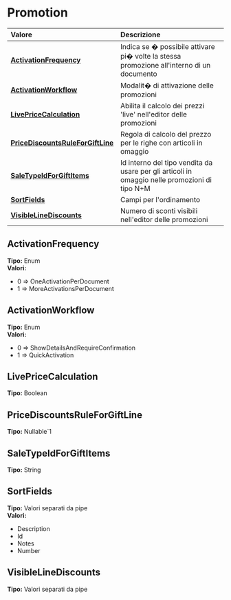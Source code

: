 # Promotion

| Valore | Descrizione |
| :--- | :--- |
| [**ActivationFrequency**](promotion.md#activationfrequency) | Indica se � possibile attivare pi� volte la stessa promozione all'interno di un documento |
| [**ActivationWorkflow**](promotion.md#activationworkflow) | Modalit� di attivazione delle promozioni |
| [**LivePriceCalculation**](promotion.md#livepricecalculation) | Abilita il calcolo dei prezzi 'live' nell'editor delle promozioni |
| [**PriceDiscountsRuleForGiftLine**](promotion.md#pricediscountsruleforgiftline) | Regola di calcolo del prezzo per le righe con articoli in omaggio |
| [**SaleTypeIdForGiftItems**](promotion.md#saletypeidforgiftitems) | Id interno del tipo vendita da usare per gli articoli in omaggio nelle promozioni di tipo N+M |
| [**SortFields**](promotion.md#sortfields) | Campi per l'ordinamento |
| [**VisibleLineDiscounts**](promotion.md#visiblelinediscounts) | Numero di sconti visibili nell'editor delle promozioni |

## ActivationFrequency

**Tipo:** Enum  
**Valori:**

* 0 =&gt; OneActivationPerDocument
* 1 =&gt; MoreActivationsPerDocument

## ActivationWorkflow

**Tipo:** Enum  
**Valori:**

* 0 =&gt; ShowDetailsAndRequireConfirmation
* 1 =&gt; QuickActivation

## LivePriceCalculation

**Tipo:** Boolean

## PriceDiscountsRuleForGiftLine

**Tipo:** Nullable`1

## SaleTypeIdForGiftItems

**Tipo:** String

## SortFields

**Tipo:** Valori separati da pipe  
**Valori:**

* Description
* Id
* Notes
* Number

## VisibleLineDiscounts

**Tipo:** Valori separati da pipe

